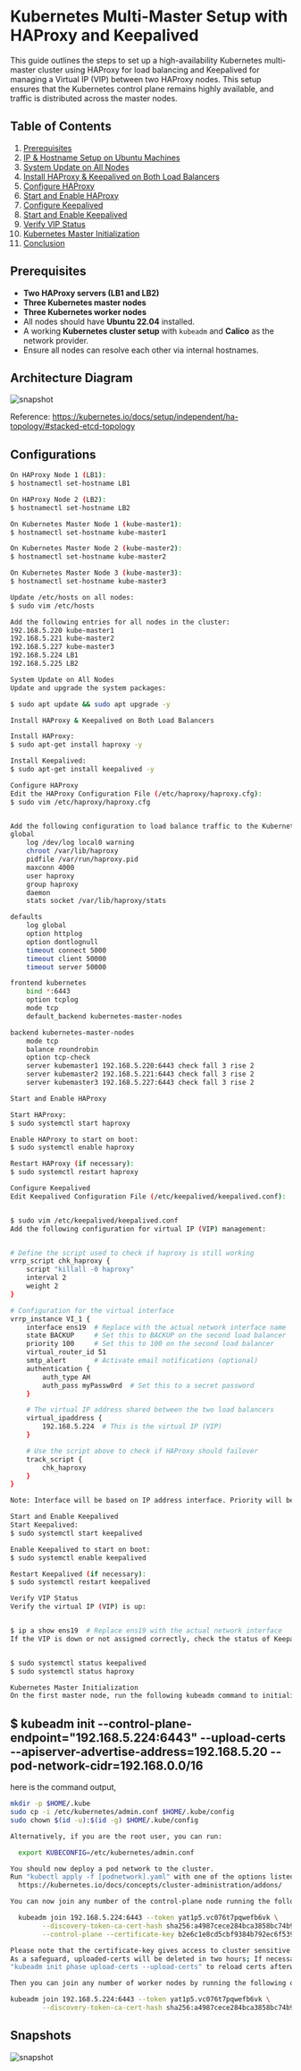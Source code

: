 # Kubernetes Multi-Master Setup with HAProxy and Keepalived

This guide outlines the steps to set up a high-availability Kubernetes multi-master cluster using HAProxy for load balancing and Keepalived for managing a Virtual IP (VIP) between two HAProxy nodes. This setup ensures that the Kubernetes control plane remains highly available, and traffic is distributed across the master nodes.

## Table of Contents

1. [Prerequisites](#prerequisites)
2. [IP & Hostname Setup on Ubuntu Machines](#ip--hostname-setup-on-ubuntu-machines)
3. [System Update on All Nodes](#system-update-on-all-nodes)
4. [Install HAProxy & Keepalived on Both Load Balancers](#install-haproxy--keepalived-on-both-load-balancers)
5. [Configure HAProxy](#configure-haproxy)
6. [Start and Enable HAProxy](#start-and-enable-haproxy)
7. [Configure Keepalived](#configure-keepalived)
8. [Start and Enable Keepalived](#start-and-enable-keepalived)
9. [Verify VIP Status](#verify-vip-status)
10. [Kubernetes Master Initialization](#kubernetes-master-initialization)
11. [Conclusion](#conclusion)

## Prerequisites

- **Two HAProxy servers (LB1 and LB2)**
- **Three Kubernetes master nodes**
- **Three Kubernetes worker nodes**
- All nodes should have **Ubuntu 22.04** installed.
- A working **Kubernetes cluster setup** with `kubeadm` and **Calico** as the network provider.
- Ensure all nodes can resolve each other via internal hostnames.
## Architecture Diagram

![snapshot](./Snapshots/kubeadm-ha-topology-external-etcd.jpg)  

Reference: https://kubernetes.io/docs/setup/independent/ha-topology/#stacked-etcd-topology

## Configurations
```bash
On HAProxy Node 1 (LB1):
$ hostnamectl set-hostname LB1

On HAProxy Node 2 (LB2):
$ hostnamectl set-hostname LB2

On Kubernetes Master Node 1 (kube-master1):
$ hostnamectl set-hostname kube-master1

On Kubernetes Master Node 2 (kube-master2):
$ hostnamectl set-hostname kube-master2

On Kubernetes Master Node 3 (kube-master3):
$ hostnamectl set-hostname kube-master3

Update /etc/hosts on all nodes:
$ sudo vim /etc/hosts

Add the following entries for all nodes in the cluster:
192.168.5.220 kube-master1
192.168.5.221 kube-master2
192.168.5.227 kube-master3
192.168.5.224 LB1
192.168.5.225 LB2

System Update on All Nodes
Update and upgrade the system packages:

$ sudo apt update && sudo apt upgrade -y

Install HAProxy & Keepalived on Both Load Balancers

Install HAProxy:
$ sudo apt-get install haproxy -y

Install Keepalived:
$ sudo apt-get install keepalived -y

Configure HAProxy
Edit the HAProxy Configuration File (/etc/haproxy/haproxy.cfg):
$ sudo vim /etc/haproxy/haproxy.cfg


Add the following configuration to load balance traffic to the Kubernetes master nodes:
global
    log /dev/log local0 warning
    chroot /var/lib/haproxy
    pidfile /var/run/haproxy.pid
    maxconn 4000
    user haproxy
    group haproxy
    daemon
    stats socket /var/lib/haproxy/stats

defaults
    log global
    option httplog
    option dontlognull
    timeout connect 5000
    timeout client 50000
    timeout server 50000

frontend kubernetes
    bind *:6443
    option tcplog
    mode tcp
    default_backend kubernetes-master-nodes

backend kubernetes-master-nodes
    mode tcp
    balance roundrobin
    option tcp-check
    server kubemaster1 192.168.5.220:6443 check fall 3 rise 2
    server kubemaster2 192.168.5.221:6443 check fall 3 rise 2
    server kubemaster3 192.168.5.227:6443 check fall 3 rise 2

Start and Enable HAProxy

Start HAProxy:
$ sudo systemctl start haproxy

Enable HAProxy to start on boot:
$ sudo systemctl enable haproxy

Restart HAProxy (if necessary):
$ sudo systemctl restart haproxy

Configure Keepalived
Edit Keepalived Configuration File (/etc/keepalived/keepalived.conf):


$ sudo vim /etc/keepalived/keepalived.conf
Add the following configuration for virtual IP (VIP) management:


# Define the script used to check if haproxy is still working
vrrp_script chk_haproxy {
    script "killall -0 haproxy"
    interval 2
    weight 2
}

# Configuration for the virtual interface
vrrp_instance VI_1 {
    interface ens19  # Replace with the actual network interface name
    state BACKUP     # Set this to BACKUP on the second load balancer
    priority 100     # Set this to 100 on the second load balancer
    virtual_router_id 51
    smtp_alert       # Activate email notifications (optional)
    authentication {
        auth_type AH
        auth_pass myPassw0rd  # Set this to a secret password
    }

    # The virtual IP address shared between the two load balancers
    virtual_ipaddress {
        192.168.5.224  # This is the virtual IP (VIP)
    }

    # Use the script above to check if HAProxy should failover
    track_script {
        chk_haproxy
    }
}

Note: Interface will be based on IP address interface. Priority will be different in both proxy server(ex:100,120). Virtual ip is free ip address which is not use in anywhere.

Start and Enable Keepalived
Start Keepalived:
$ sudo systemctl start keepalived

Enable Keepalived to start on boot:
$ sudo systemctl enable keepalived

Restart Keepalived (if necessary):
$ sudo systemctl restart keepalived

Verify VIP Status
Verify the virtual IP (VIP) is up:


$ ip a show ens19  # Replace ens19 with the actual network interface
If the VIP is down or not assigned correctly, check the status of Keepalived and HAProxy:


$ sudo systemctl status keepalived
$ sudo systemctl status haproxy

Kubernetes Master Initialization
On the first master node, run the following kubeadm command to initialize the Kubernetes control plane:

```
## $ kubeadm init --control-plane-endpoint="192.168.5.224:6443" --upload-certs --apiserver-advertise-address=192.168.5.20 --pod-network-cidr=192.168.0.0/16
here is the command output,
```bash
mkdir -p $HOME/.kube
sudo cp -i /etc/kubernetes/admin.conf $HOME/.kube/config
sudo chown $(id -u):$(id -g) $HOME/.kube/config

Alternatively, if you are the root user, you can run:

  export KUBECONFIG=/etc/kubernetes/admin.conf

You should now deploy a pod network to the cluster.
Run "kubectl apply -f [podnetwork].yaml" with one of the options listed at:
  https://kubernetes.io/docs/concepts/cluster-administration/addons/

You can now join any number of the control-plane node running the following command on each as root:

  kubeadm join 192.168.5.224:6443 --token yat1p5.vc076t7pqwefb6vk \
        --discovery-token-ca-cert-hash sha256:a4987cece284bca3858bc74b96602a6e5aed47653c003ece9e82a77c4fb88aee \
        --control-plane --certificate-key b2e6c1e8cd5cbf9384b792ec6f539b87ef4740839772c5bccbaeabacc99b3418

Please note that the certificate-key gives access to cluster sensitive data, keep it secret!
As a safeguard, uploaded-certs will be deleted in two hours; If necessary, you can use
"kubeadm init phase upload-certs --upload-certs" to reload certs afterward.

Then you can join any number of worker nodes by running the following on each as root:

kubeadm join 192.168.5.224:6443 --token yat1p5.vc076t7pqwefb6vk \
        --discovery-token-ca-cert-hash sha256:a4987cece284bca3858bc74b96602a6e5aed47653c003ece9e82a77c4fb88aee

```

## Snapshots

![snapshot](./Snapshots/Screenshot_1.png)  

